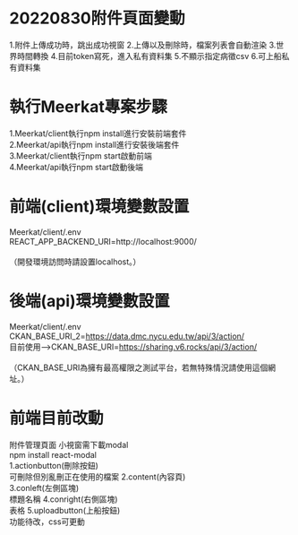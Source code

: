 # 20220830附件頁面變動 #
1.附件上傳成功時，跳出成功視窗
2.上傳以及刪除時，檔案列表會自動渲染
3.世界時間轉換
4.目前token寫死，進入私有資料集
5.不顯示指定病徵csv
6.可上船私有資料集

# 執行Meerkat專案步驟 #

1.Meerkat/client執行npm install進行安裝前端套件<br>
2.Meerkat/api執行npm install進行安裝後端套件<br>
3.Meerkat/client執行npm start啟動前端<br>
4.Meerkat/api執行npm start啟動後端<br>

# 前端(client)環境變數設置

Meerkat/client/.env<br>
REACT_APP_BACKEND_URI=http://localhost:9000/<br>
<br>
（開發環境訪問時請設置localhost。）<br>

# 後端(api)環境變數設置

Meerkat/client/.env<br>
CKAN_BASE_URI_2=https://data.dmc.nycu.edu.tw/api/3/action/<br>
目前使用-->CKAN_BASE_URI=https://sharing.v6.rocks/api/3/action/<br>
<br>
（CKAN_BASE_URI為擁有最高權限之測試平台，若無特殊情況請使用這個網址。）<br>

# 前端目前改動
附件管理頁面
小視窗需下載modal<br>
 npm install react-modal<br>
1.actionbutton(刪除按鈕)<br>
可刪除但別亂刪正在使用的檔案
2.content(內容頁)<br>
3.conleft(左側區塊)<br>標題名稱         4.conright(右側區塊)<br>表格
5.uploadbutton(上船按鈕)<br>
功能待改，css可更動


